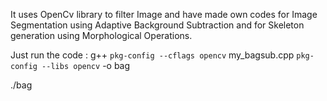 It uses OpenCv library to filter Image and have made own codes for Image Segmentation using Adaptive Background Subtraction and for Skeleton generation using Morphological Operations.

Just run the code :
g++ `pkg-config --cflags opencv` my_bagsub.cpp `pkg-config --libs opencv` -o bag

./bag
